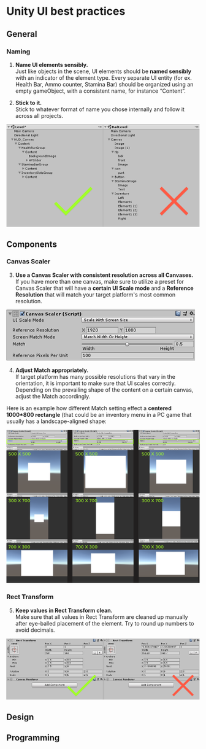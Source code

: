 
# Unity UI best practices
## General
### Naming
1. __Name UI elements sensibly.__ </br>
Just like objects in the scene, UI elements should be **named sensibly** with an indicator of the element type.
Every separate UI entity (for ex. Health Bar, Ammo counter, Stamina Bar) should be organized using an empty gameObject, with a consistent name, for instance “Content”.

2. __Stick to it.__</br>
Stick to whatever format of name you chose internally and follow it across all projects.

![Alt](element_naming.png)
## Components
### Canvas Scaler
3. **Use a Canvas Scaler with consistent resolution across all Canvases.** </br>
If you have more than one canvas, make sure to utilize a preset for Canvas Scaler that will have a **certain UI Scale mode** and a **Reference Resolution** that will match your target platform's most common resolution.  

![Alt](canvas_scaler.png)


4. **Adjust Match appropriately.**</br>
If target platform has many possible resolutions that vary in the orientation, it is important to make sure that UI scales correctly. Depending on the prevailing shape of the content on a certain canvas, adjust the Match accordingly. 

Here is an example how different Match setting effect a **centered 1000*800 rectangle** (that could be an inventory menu in a PC game that usually has a landscape-aligned shape:

![Alt](match_example.png)

### Rect Transform
5. **Keep values in Rect Transform clean.**</br>
Make sure that all values in Rect Transform are cleaned up manually after eye-balled placement of the element. Try to round up numbers to avoid decimals.

![Alt](rect_transform.png)


## Design
## Programming

<!--stackedit_data:
eyJoaXN0b3J5IjpbMzkzOTAwODkxLDIxMjM2MDMxMjMsMTA0NT
k1Nzg2OSwtOTgxNTYzMjUyLDg5NzIwODQ2NywtMTUyMjExNjcz
OCwtMTYzMjMxMDM2LC0xMDIyOTAyNTQ4LDE1NDA3NjgyNzEsNz
c2MTc2NjI3LDI5OTg3MTAzMCwtMjAyOTc3ODc1MiwxNTU3MzM0
MjM1LDkwODc3NTg3OSwtMTc4MzIyNjYwOSwtMzgxNTgyOTIxLD
E0MjEwNzY1NzMsLTEyMzU4MTEwNDcsLTE4NDQ5NDE5Ml19
-->